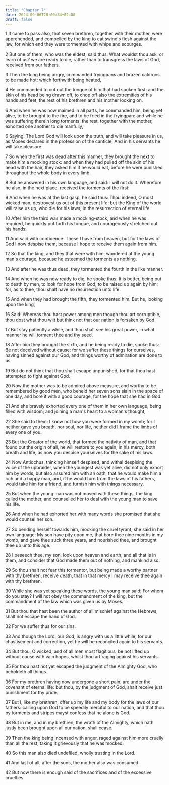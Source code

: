 ```yaml
---
title: "Chapter 7"
date: 2024-09-06T20:00:34+02:00
draft: false
---
```



1 It came to pass also, that seven brethren, together with their mother, were apprehended, and compelled by the king to eat swine's flesh against the law, for which end they were tormented with whips and scourges.

2 But one of them, who was the eldest, said thus: What wouldst thou ask, or learn of us? we are ready to die, rather than to transgress the laws of God, received from our fathers.

3 Then the king being angry, commanded fryingpans and brazen caldrons to be made hot: which forthwith being heated,

4 He commanded to cut out the tongue of him that had spoken first: and the skin of his head being drawn off, to chop off also the extremities of his hands and feet, the rest of his brethren and his mother looking on.

6 And when he was now maimed in all parts, he commanded him, being yet alive, to be brought to the fire, and to be fried in the fryingpan: and while he was suffering therein long torments, the rest, together with the mother, exhorted one another to die manfully,

6 Saying: The Lord God will look upon the truth, and will take pleasure in us, as Moses declared in the profession of the canticle; And in his servants he will take pleasure.

7 So when the first was dead after this manner, they brought the next to make him a mocking stock: and when they had pulled off the skin of his head with the hair, they asked him if he would eat, before he were punished throughout the whole body in every limb.

8 But he answered in his own language, and said: I will not do it. Wherefore he also, in the next place, received the torments of the first:

9 And when he was at the last gasp, he said thus: Thou indeed, O most wicked man, destroyest us out of this present life: but the King of the world will raise us up, who die for his laws, in the resurrection of eternal life.

10 After him the third was made a mocking-stock, and when he was required, he quickly put forth his tongue, and courageously stretched out his hands:

11 And said with confidence: These I have from heaven, but for the laws of God I now despise them, because I hope to receive them again from him.

12 So that the king, and they that were with him, wondered at the young man's courage, because he esteemed the torments as nothing.

13 And after he was thus dead, they tormented the fourth in the like manner.

14 And when he was now ready to die, he spoke thus: It is better, being put to death by men, to look for hope from God, to be raised up again by him; for, as to thee, thou shalt have no resurrection unto life.

15 And when they had brought the fifth, they tormented him. But he, looking upon the king,

16 Said: Whereas thou hast power among men though thou art corruptible, thou dost what thou wilt but think not that our nation is forsaken by God.

17 But stay patiently a while, and thou shalt see his great power, in what manner he will torment thee and thy seed.

18 After him they brought the sixth, and he being ready to die, spoke thus: Be not deceived without cause: for we suffer these things for ourselves, having sinned against our God, and things worthy of admiration are done to us:

19 But do not think that thou shalt escape unpunished, for that thou hast attempted to fight against God.

20 Now the mother was to be admired above measure, and worthy to be remembered by good men, who beheld her seven sons slain in the space of one day, and bore it with a good courage, for the hope that she had in God:

21 And she bravely exhorted every one of them in her own language, being filled with wisdom; and joining a man's heart to a woman's thought,

22 She said to them: I know not how you were formed in my womb; for I neither gave you breath, nor soul, nor life, neither did I frame the limbs of every one of you.

23 But the Creator of the world, that formed the nativity of man, and that found out the origin of all, he will restore to you again, in his mercy, both breath and life, as now you despise yourselves for the sake of his laws.

24 Now Antiochus, thinking himself despised, and withal despising the voice of the upbraider, when the youngest was yet alive, did not only exhort him by words, but also assured him with an oath, that he would make him a rich and a happy man, and, if he would turn from the laws of his fathers, would take him for a friend, and furnish him with things necessary.

25 But when the young man was not moved with these things, the king called the mother, and counselled her to deal with the young man to save his life.

26 And when he had exhorted her with many words she promised that she would counsel her son.

27 So bending herself towards him, mocking the cruel tyrant, she said in her own language: My son have pity upon me, that bore thee nine months in my womb, and gave thee suck three years, and nourished thee, and brought thee up unto this age.

28 I beseech thee, my son, look upon heaven and earth, and all that is in them, and consider that God made them out of nothing, and mankind also:

29 So thou shalt not fear this tormentor, but being made a worthy partner with thy brethren, receive death, that in that mercy I may receive thee again with thy brethren.

30 While she was yet speaking these words, the young man said: For whom do you stay? I will not obey the commandment of the king, but the commandment of the law which was given us by Moses.

31 But thou that hast been the author of all mischief against the Hebrews, shalt not escape the hand of God.

32 For we suffer thus for our sins.

33 And though the Lord, our God, is angry with us a little while, for our chastisement and correction, yet he will be reconciled again to his servants.

34 But thou, O wicked, and of all men most flagitious, be not lifted up without cause with vain hopes, whilst thou art raging against his servants.

35 For thou hast not yet escaped the judgment of the Almighty God, who beholdeth all things.

36 For my brethren having now undergone a short pain, are under the covenant of eternal life: but thou, by the judgment of God, shalt receive just punishment for thy pride.

37 But I, like my brethren, offer up my life and my body for the laws of our fathers: calling upon God to be speedily merciful to our nation, and that thou by torments and stripes mayst confess that he alone is God.

38 But in me, and in my brethren, the wrath of the Almighty, which hath justly been brought upon all our nation, shall cease.

39 Then the king being incensed with anger, raged against him more cruelly than all the rest, taking it grievously that he was mocked.

40 So this man also died undefiled, wholly trusting in the Lord.

41 And last of all, after the sons, the mother also was consumed.

42 But now there is enough said of the sacrifices and of the excessive cruelties.

